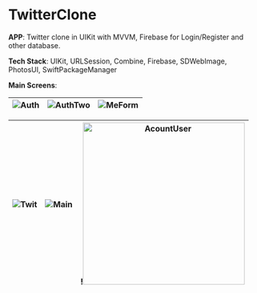 # TwitterClone

**APP**: Twitter clone in UIKit with MVVM, 
Firebase for Login/Register and other database.

**Tech Stack**: UIKit, URLSession, Combine, Firebase, SDWebImage, PhotosUI, SwiftPackageManager

**Main Screens**:

| ![Auth](https://user-images.githubusercontent.com/58105647/230888382-869bdbe6-cc14-493e-a9bd-c79dfa1b2025.png)  | ![AuthTwo](https://user-images.githubusercontent.com/58105647/230888385-2bb116b3-dd96-4599-bf62-0993015d8dae.png) | ![MeForm](https://user-images.githubusercontent.com/58105647/230888389-358c843c-b384-4104-b015-969fa69db583.png) |
| ------------- | ------------- | ------------- |

| ![Twit](https://user-images.githubusercontent.com/58105647/230888394-142693d7-ae56-4131-8463-06b4416fdf36.png)  | ![Main](https://user-images.githubusercontent.com/58105647/230888397-bc92070f-f12c-4a42-9d14-a0725ffaed7c.png) | !<img width="323" alt="AcountUser" src="https://user-images.githubusercontent.com/58105647/230888371-9698bc1a-25d9-4b58-9f17-9b26be7c1267.png"> |
| ------------- | ------------- | ------------- |






